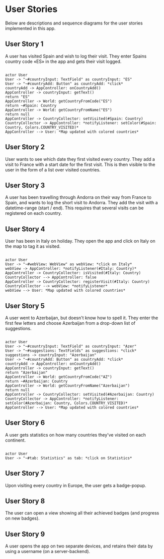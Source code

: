 # User Stories

Below are descriptions and sequence diagrams for the user stories implemented in this app.


## User Story 1

A user has visited Spain and wish to log their visit. They enter Spains country code «ES» in the app and gets their visit logged.

```plantuml

actor User
User -> "~#countryInput: TextField" as countryInput: "ES"
User -> "~#countryAdd: Button" as countryAdd: *click*
countryAdd -> AppController: onCountryAdd()
AppController -> countryInput: getText()
return "ES"
AppController -> World: getCountryFromCode("ES")
return ~#Spain: Country
AppController -> World: getCountryFromName("ES")
return null
AppController -> CountryCollector: setVisited(#Spain: Country)
CountryCollector -> AppController: *notifyListener: setColor(#Spain: Country, Colors.COUNTRY_VISITED)*
AppController --> User: *Map updated with colored countries*

```


## User Story 2

User wants to see which date they first visited every country. They add a visit to France with a start date for the first visit. This is then visible to the user in the form of a list over visited countries.


## User Story 3

A user has been travelling through Andorra on their way from France to Spain, and wants to log the short visit to Andorra. They add the visit with a datetime-range (start / end). This requires that several visits can be registered on each country.


## User Story 4

User has been in Italy on holiday. They open the app and click on Italy on the map to tag it as visited.

```plantuml

actor User
User -> "~#webView: WebView" as webView: *click on Italy*
webView -> AppController: *notifyListener(#Italy: Country)*
AppController -> CountryCollector: isVisited(#Italy: Country)
CountryCollector --> AppController: false
AppController -> CountryCollector: registerVisit(#Italy: Country)
CountryCollector --> webView: *notifyListener*
webView --> User: *Map updated with colored countries*

```


## User Story 5

A user went to Azerbaijan, but doesn't know how to spell it. They enter the first few letters and choose Azerbaijan from a drop-down list of suggestions.
```plantuml

actor User
User -> "~#countryInput: TextField" as countryInput: "Azer"
User -> "~#suggestions: TextFields" as suggestions: *click*
suggestions -> countryInput: "Azerbaijan"
User -> "~#countryAdd: Button" as countryAdd: *click*
countryAdd -> AppController: onCountryAdd()
AppController -> countryInput: getText()
return "Azerbaijan"
AppController -> World: getCountryFromCode("AZ")
return ~#Azerbaijan: Country
AppController -> World: getCountryFromName("Azerbaijan")
return null
AppController -> CountryCollector: setVisited(#Azerbaijan: Country)
CountryCollector -> AppController: *notifyListener: setColor(#Azerbaijan: Country, Colors.COUNTRY_VISITED)*
AppController --> User: *Map updated with colored countries*
```


## User Story 6

A user gets statistics on how many countries they've visited on each continent.
```plantuml

actor User
User -> "~#tab: Statistics" as tab: *click on Statistics*

```


## User Story 7

Upon visiting every country in Europe, the user gets a badge-popup.


## User Story 8

The user can open a view showing all their achieved badges (and progress on new badges). 


## User Story 9

A user opens the app on two separate devices, and retains their data by using a username (on a server-backend).